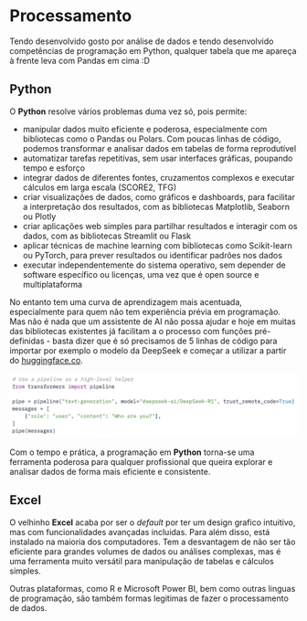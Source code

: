 # Processamento

Tendo desenvolvido gosto por análise de dados e tendo desenvolvido competências de programação em Python, qualquer tabela que me apareça à frente leva com Pandas em cima :D

## Python

O **Python** resolve vários problemas duma vez só, pois permite:

- manipular dados muito eficiente e poderosa, especialmente com bibliotecas como o Pandas ou Polars. Com poucas linhas de código, podemos transformar e analisar dados em tabelas de forma reprodutível
- automatizar tarefas repetitivas, sem usar interfaces gráficas, poupando tempo e esforço
- integrar dados de diferentes fontes, cruzamentos complexos e executar cálculos em larga escala (SCORE2, TFG)
- criar visualizações de dados, como gráficos e dashboards, para facilitar a interpretação dos resultados, com as bibliotecas Matplotlib, Seaborn ou Plotly
- criar aplicações web simples para partilhar resultados e interagir com os dados, com as bibliotecas Streamlit ou Flask
- aplicar técnicas de machine learning com bibliotecas como Scikit-learn ou PyTorch, para prever resultados ou identificar padrões nos dados
- executar independentemente do sistema operativo, sem depender de software específico ou licenças, uma vez que é open source e multiplataforma

No entanto tem uma curva de aprendizagem mais acentuada, especialmente para quem não tem experiência prévia em programação. Mas não é nada que um assistente de AI não possa ajudar e hoje em muitas das bibliotecas existentes já facilitam a o processo com funções pré-definidas - basta dizer que é só precisamos de 5 linhas de código para importar por exemplo o modelo da DeepSeek e começar a utilizar a partir do [huggingface.co](https://huggingface.co).

![5 linhas de codigo para usar o modelo DeepSeek R1](images/deepseek_huggingface.png)

Com o tempo e prática, a programação em **Python** torna-se uma ferramenta poderosa para qualquer profissional que queira explorar e analisar dados de forma mais eficiente e consistente.

## Excel

O velhinho **Excel** acaba por ser o *default* por ter um design grafico intuitivo, mas com funcionalidades avançadas incluidas. Para além disso, está instalado na maioria dos computadores. Tem a desvantagem de não ser tão eficiente para grandes volumes de dados ou análises complexas, mas é uma ferramenta muito versátil para manipulação de tabelas e cálculos simples.

Outras plataformas, como R e Microsoft Power BI, bem como outras linguas de programação, são também formas legitimas de fazer o processamento de dados.

